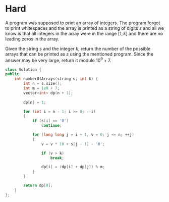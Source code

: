 # Hard

A program was supposed to print an array of integers. The program forgot to print whitespaces and the array is printed as a string of digits $s$ and all we know is that all integers in the array were in the range $[1, k]$ and there are no leading zeros in the array.

Given the string $s$ and the integer $k$, return the number of the possible arrays that can be printed as $s$ using the mentioned program. Since the answer may be very large, return it modulo $10^9 + 7$.

```cpp
class Solution {
public:
    int numberOfArrays(string s, int k) {
        int n = s.size();
        int m = 1e9 + 7;
        vector<int> dp(n + 1);
        
        dp[n] = 1;

        for (int i = n - 1; i >= 0; --i)
        {
            if (s[i] == '0')
                continue;

            for (long long j = i + 1, v = 0; j <= n; ++j)
            {
                v = v * 10 + s[j - 1] - '0';

                if (v > k)
                    break;

                dp[i] = (dp[i] + dp[j]) % m;
            }
        }

        return dp[0];
    }
};
```
